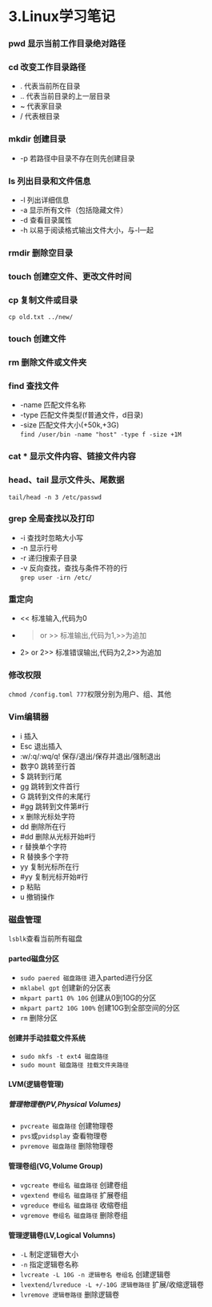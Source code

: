 # 3.Linux学习笔记


### pwd 显示当前工作目录绝对路径  
### cd  改变工作目录路径
- . 	代表当前所在目录
- ..	代表当前目录的上一层目录
- ~ 	代表家目录
- /	代表根目录
### mkdir 创建目录  
- -p 若路径中目录不存在则先创建目录
### ls 列出目录和文件信息
- -l 列出详细信息
- -a 显示所有文件（包括隐藏文件）
- -d 查看目录属性
- -h 以易于阅读格式输出文件大小，与-l一起
### rmdir 删除空目录
### touch 创建空文件、更改文件时间
### cp 复制文件或目录 
`cp old.txt ../new/`
### touch 创建文件
### rm 删除文件或文件夹
### find 查找文件
- -name 匹配文件名称
- -type 匹配文件类型(f普通文件，d目录)
- -size 匹配文件大小(+50k,+3G)  
`find /user/bin -name "host" -type f -size +1M`  
### cat * 显示文件内容、链接文件内容
### head、tail 显示文件头、尾数据
`tail/head -n 3 /etc/passwd`
### grep 全局查找以及打印
- -i 查找时忽略大小写
- -n 显示行号
- -r 递归搜索子目录
- -v 反向查找，查找与条件不符的行  
`grep user -irn /etc/`
### 重定向
- << 标准输入,代码为0
- > or >> 标准输出,代码为1,>>为追加
- 2> or 2>> 标准错误输出,代码为2,2>>为追加
### 修改权限
`chmod /config.toml 777`权限分别为用户、组、其他
### Vim编辑器
- i 插入
- Esc 退出插入
- :w/:q/:wq/q! 保存/退出/保存并退出/强制退出
- 数字0 跳转至行首
- $ 跳转到行尾
- gg 跳转到文件首行
- G 跳转到文件的末尾行
- #gg 跳转到文件第#行
- x 删除光标处字符
- dd 删除所在行
- #dd 删除从光标开始#行
- r 替换单个字符
- R 替换多个字符
- yy 复制光标所在行
- #yy 复制光标开始#行
- p 粘贴
- u 撤销操作
### 磁盘管理
`lsblk`查看当前所有磁盘
#### parted磁盘分区
- `sudo paered 磁盘路径`  进入parted进行分区 
- `mklabel gpt` 创建新的分区表   
- `mkpart part1 0% 10G`  创建从0到10G的分区
- `mkpart part2 10G 100%` 创建10G到全部空间的分区
- `rm` 删除分区
#### 创建并手动挂载文件系统
- `sudo mkfs -t ext4 磁盘路径`
- `sudo mount 磁盘路径 挂载文件夹路径`
#### LVM(逻辑卷管理)
##### 管理物理卷(PV,Physical Volumes)
- `pvcreate 磁盘路径`  创建物理卷
- `pvs`或`pvidsplay` 查看物理卷
- `pvremove 磁盘路径` 删除物理卷
#### 管理卷组(VG,Volume Group)
- `vgcreate 卷组名 磁盘路径` 创建卷组
- `vgextend 卷组名 磁盘路径` 扩展卷组
- `vgreduce 卷组名 磁盘路径` 收缩卷组
- `vgremove 卷组名 磁盘路径` 删除卷组
#### 管理逻辑卷(LV,Logical Volumns)
- `-L` 制定逻辑卷大小
- `-n` 指定逻辑卷名称
- `lvcreate -L 10G -n 逻辑卷名 卷组名` 创建逻辑卷
- `lvextend/lvreduce -L +/-10G 逻辑卷路径` 扩展/收缩逻辑卷
- `lvremove 逻辑卷路径` 删除逻辑卷


 

